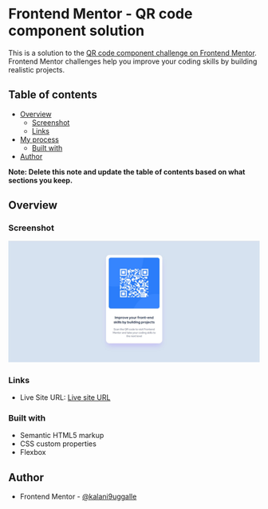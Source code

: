 # Frontend Mentor - QR code component solution

This is a solution to the [QR code component challenge on Frontend Mentor](https://www.frontendmentor.io/challenges/qr-code-component-iux_sIO_H). Frontend Mentor challenges help you improve your coding skills by building realistic projects. 

## Table of contents

- [Overview](#overview)
  - [Screenshot](#screenshot)
  - [Links](#links)
- [My process](#my-process)
  - [Built with](#built-with)
- [Author](#author)


**Note: Delete this note and update the table of contents based on what sections you keep.**

## Overview

### Screenshot

![](./Screenshot.jpg)



### Links


- Live Site URL: [Live site URL](https://kalani9uggalle.github.io/QR-code-component/)



### Built with

- Semantic HTML5 markup
- CSS custom properties
- Flexbox



## Author

- Frontend Mentor - [@kalani9uggalle](https://www.frontendmentor.io/profile/kalani9uggalle)
